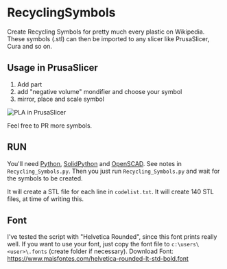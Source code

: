 # RecyclingSymbols

Create Recycling Symbols for pretty much every plastic on Wikipedia.
These symbols (.stl) can then be imported to any slicer like PrusaSlicer, Cura and so on.

## Usage in PrusaSlicer
1. Add part
2. add "negative volume" mondifier and choose your symbol
3. mirror, place and scale symbol

![PLA in PrusaSlicer](https://user-images.githubusercontent.com/10420187/150867363-8e9251c6-2c51-4817-9e8b-ec53f0d764ea.png)



Feel free to PR more symbols.

## RUN
You'll need [Python](https://www.python.org/), [SolidPython](https://github.com/SolidCode/SolidPython) and [OpenSCAD](https://openscad.org/). See notes in `Recycling_Symbols.py`.
Then you just run `Recycling_Symbols.py` and wait for the symbols to be created.

It will create a STL file for each line in `codelist.txt`. It will create 140 STL files, at time of writing this.

## Font
I've tested the script with "Helvetica Rounded", since this font prints really well.
If you want to use your font, just copy the font file to `c:\users\<user>\.fonts` (create folder if necessary).
Download Font: https://www.maisfontes.com/helvetica-rounded-lt-std-bold.font



